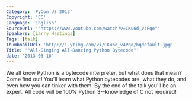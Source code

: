 ```yaml
---
Category: 'PyCon US 2013'
Copyright: 'CC'
Language: 'English'
SourceUrl: '"https://www.youtube.com/watch?v=CKu6d_v4Pqo"'
Speakers: [Larry Hastings]
Tags: [talk]
ThumbnailUrl: 'http://i.ytimg.com/vi/CKu6d_v4Pqo/hqdefault.jpg'
Title: '"All-Singing All-Dancing Python Bytecode"'
date: '2013-03-16'
---
```

We all know Python is a bytecode interpreter, but what does that mean? Come find out! You'll learn what Python bytecodes are, what they do, and even how you can tinker with them. By the end of the talk you'll be an expert.  All code will be 100% Python 3--knowledge of C not required!